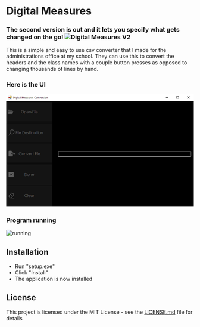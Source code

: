 # Digital Measures
### The second version is out and it lets you specify what gets changed on the go! ![Digital Measures V2](https://github.com/ryangriggs1/Digital-Measures-V2)
This is a simple and easy to use csv converter that I made for the administrations office at my school. They can use this to convert the headers and the class names with a couple button presses as opposed to changing thousands of lines by hand.
### Here is the UI
![DigitalMeasuresSS](https://github.com/ryangriggs1/Digital-Measures/blob/main/PNGandGIF/DigitalMeasuresSS.PNG)  
### Program running
![running](https://github.com/ryangriggs1/Digital-Measures/blob/main/PNGandGIF/running.gif)
## Installation
* Run "setup.exe"
* Click "Install"
* The application is now installed
## License
This project is licensed under the MIT License - see the [LICENSE.md](https://github.com/ryangriggs1/Digital-Measures/blob/main/LICENSE) file for details 
